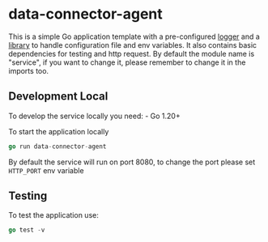 # data-connector-agent

This is a simple Go application template with a pre-configured [logger]("https://github.com/mia-platform/glogger") and a [library]("https://github.com/mia-platform/configlib") to handle configuration file and env variables.
It also contains basic dependencies for testing and http request.
By default the module name is "service", if you want to change it, please remember to change it in the imports too.

## Development Local

To develop the service locally you need:
    - Go 1.20+

To start the application locally

```go
go run data-connector-agent
```

By default the service will run on port 8080, to change the port please set `HTTP_PORT` env variable

## Testing

To test the application use:

```go
go test -v
```
